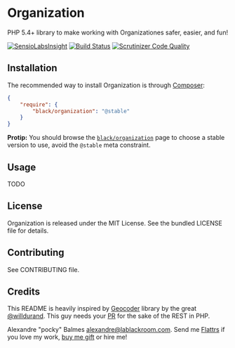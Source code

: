 Organization
=======

PHP 5.4+ library to make working with Organizationes safer, easier, and fun!

[![SensioLabsInsight](https://insight.sensiolabs.com/projects/9c417a0b-667b-4824-9588-71dbc233729a/big.png)](https://insight.sensiolabs.com/projects/9c417a0b-667b-4824-9588-71dbc233729a)
[![Build Status](https://travis-ci.org/black-project/Organization.svg?branch=master)](https://travis-ci.org/black-project/Organization)
[![Scrutinizer Code Quality](https://scrutinizer-ci.com/g/black-project/Organization/badges/quality-score.png?b=master)](https://scrutinizer-ci.com/g/black-project/Organization/?branch=master)

Installation
------------

The recommended way to install Organization is through [Composer][2]:

```json
{
    "require": {
        "black/organization": "@stable"
    }
}
```

__Protip:__ You should browse the [`black/organization`][7] page to choose a stable version to use, avoid the `@stable` meta
constraint.

Usage
-----

TODO

License
-------

Organization is released under the MIT License. See the bundled LICENSE file for details.

Contributing
------------

See CONTRIBUTING file.

Credits
-------

This README is heavily inspired by [Geocoder][1] library by the great [@willdurand][2]. This guy needs your [PR][3] for the
sake of the REST in PHP.

Alexandre "pocky" Balmes [alexandre@lablackroom.com][4]. Send me [Flattrs][5] if you love my work, [buy me gift][6] or hire me!

[1]: https://github.com/geocoder-php/Geocoder
[2]: https://github.com/willdurand
[3]: http://williamdurand.fr/2014/07/02/resting-with-symfony-sos/
[4]: mailto:alexandre@lablackroom.com
[5]: https://flattr.com/profile/alexandre.balmes
[6]: http://www.amazon.fr/registry/wishlist/3OR3EENRA5TSK
[7]: https://packagist.org/packages/black/organization
